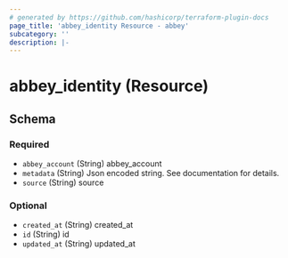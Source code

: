 ```yaml
---
# generated by https://github.com/hashicorp/terraform-plugin-docs
page_title: 'abbey_identity Resource - abbey'
subcategory: ''
description: |-
---
```


# abbey_identity (Resource)

<!-- schema generated by tfplugindocs -->

## Schema

### Required

- `abbey_account` (String) abbey_account
- `metadata` (String) Json encoded string. See documentation for details.
- `source` (String) source

### Optional

- `created_at` (String) created_at
- `id` (String) id
- `updated_at` (String) updated_at
